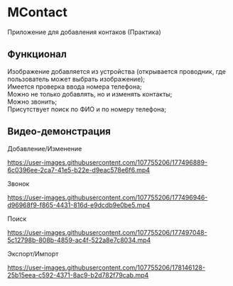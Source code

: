 # MContact
 Приложение для добавления контаков (Практика)

## Функционал
 Изображение добавляется из устройства (открывается проводник, где пользователь может выбрать изображение);  
 Имеется проверка ввода номера телефона;  
 Можно не только добавлять, но и изменять контакты;  
 Можно звонить;  
 Присутствует поиск по ФИО и по номеру телефона;  
 
## Видео-демонстрация
Добавление/Изменение  





https://user-images.githubusercontent.com/107755206/177496889-6c0396ee-2ca7-41e5-b22e-d9eac578e6f6.mp4  


Звонок  








https://user-images.githubusercontent.com/107755206/177496946-d96968f9-f865-4431-816d-e9dcdb9e0be5.mp4  


Поиск  







https://user-images.githubusercontent.com/107755206/177497048-5c12798b-808b-4859-ac4f-522a8e7c8034.mp4  



Экспорт/Импорт  




https://user-images.githubusercontent.com/107755206/178146128-25b15eea-c592-4371-8ac9-b2d782f79cab.mp4


